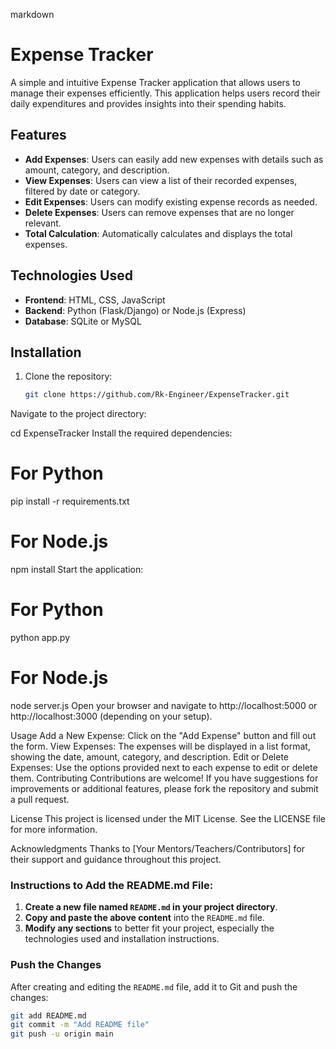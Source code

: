 markdown
# Expense Tracker

A simple and intuitive Expense Tracker application that allows users to manage their expenses efficiently. This application helps users record their daily expenditures and provides insights into their spending habits.

## Features

- **Add Expenses**: Users can easily add new expenses with details such as amount, category, and description.
- **View Expenses**: Users can view a list of their recorded expenses, filtered by date or category.
- **Edit Expenses**: Users can modify existing expense records as needed.
- **Delete Expenses**: Users can remove expenses that are no longer relevant.
- **Total Calculation**: Automatically calculates and displays the total expenses.

## Technologies Used

- **Frontend**: HTML, CSS, JavaScript
- **Backend**: Python (Flask/Django) or Node.js (Express)
- **Database**: SQLite or MySQL

## Installation

1. Clone the repository:
   ```bash
   git clone https://github.com/Rk-Engineer/ExpenseTracker.git
Navigate to the project directory:


cd ExpenseTracker
Install the required dependencies:

# For Python
pip install -r requirements.txt

# For Node.js
npm install
Start the application:

# For Python
python app.py

# For Node.js
node server.js
Open your browser and navigate to http://localhost:5000 or http://localhost:3000 (depending on your setup).

Usage
Add a New Expense: Click on the "Add Expense" button and fill out the form.
View Expenses: The expenses will be displayed in a list format, showing the date, amount, category, and description.
Edit or Delete Expenses: Use the options provided next to each expense to edit or delete them.
Contributing
Contributions are welcome! If you have suggestions for improvements or additional features, please fork the repository and submit a pull request.

License
This project is licensed under the MIT License. See the LICENSE file for more information.

Acknowledgments
Thanks to [Your Mentors/Teachers/Contributors] for their support and guidance throughout this project.



### Instructions to Add the README.md File:

1. **Create a new file named `README.md` in your project directory**.
2. **Copy and paste the above content** into the `README.md` file.
3. **Modify any sections** to better fit your project, especially the technologies used and installation instructions.

### Push the Changes

After creating and editing the `README.md` file, add it to Git and push the changes:

```bash
git add README.md
git commit -m "Add README file"
git push -u origin main
